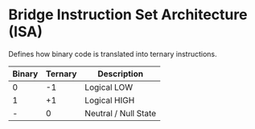 # Bridge Instruction Set Architecture (ISA)

Defines how binary code is translated into ternary instructions.

| Binary | Ternary | Description |
|---------|----------|-------------|
| 0 | -1 | Logical LOW |
| 1 | +1 | Logical HIGH |
| - | 0 | Neutral / Null State |
